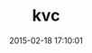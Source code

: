 ---
layout: post
title:  "kvc"
repo:   "stephencelis/kvc"
date:   2015-02-18 17:10:01
gemurl: http://github.com/stephencelis/kvc
---
